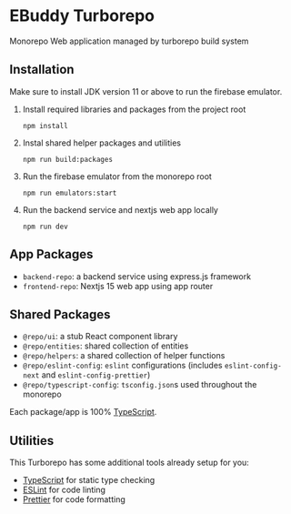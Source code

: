 # EBuddy Turborepo
Monorepo Web application managed by turborepo build system

## Installation
Make sure to install JDK version 11 or above to run the firebase emulator.

1. Install required libraries and packages from the project root
    ```
    npm install
    ```

2. Instal shared helper packages and utilities
    ```
    npm run build:packages
    ```

3. Run the firebase emulator from the monorepo root
    ```
    npm run emulators:start
    ```
4. Run the backend service and nextjs web app locally
    ```
    npm run dev
    ```

## App Packages

- `backend-repo`: a backend service using express.js framework
- `frontend-repo`: Nextjs 15 web app  using app router

## Shared Packages

- `@repo/ui`: a stub React component library
- `@repo/entities`: shared collection of entities
- `@repo/helpers`: a shared collection of helper functions
- `@repo/eslint-config`: `eslint` configurations (includes `eslint-config-next` and `eslint-config-prettier`)
- `@repo/typescript-config`: `tsconfig.json`s used throughout the monorepo

Each package/app is 100% [TypeScript](https://www.typescriptlang.org/).

## Utilities

This Turborepo has some additional tools already setup for you:

- [TypeScript](https://www.typescriptlang.org/) for static type checking
- [ESLint](https://eslint.org/) for code linting
- [Prettier](https://prettier.io) for code formatting